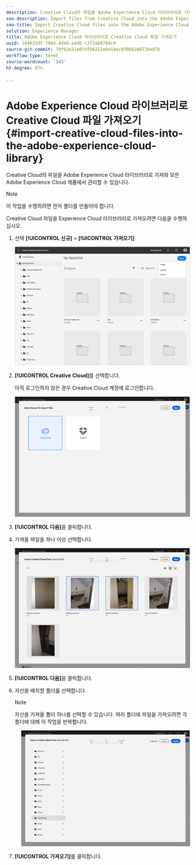 ```yaml
---
description: Creative Cloud의 파일을 Adobe Experience Cloud 라이브러리로 가져와 모든 Adobe Experience Cloud 제품에서 관리할 수 있습니다.
seo-description: Import files from Creative Cloud into the Adobe Experience Cloud Library to manage them from any Adobe Experience Cloud product.
seo-title: Import Creative Cloud Files into the Adobe Experience Cloud Library
solution: Experience Manager
title: Adobe Experience Cloud 라이브러리로 Creative Cloud 파일 가져오기
uuid: 184632df-7084-4db8-a4d6-c372ab9764c9
source-git-commit: 78f62e51e07df88252e6e54ec8f0b620d739e07b
workflow-type: tm+mt
source-wordcount: '143'
ht-degree: 97%

---
```



# Adobe Experience Cloud 라이브러리로 Creative Cloud 파일 가져오기{#import-creative-cloud-files-into-the-adobe-experience-cloud-library}

Creative Cloud의 파일을 Adobe Experience Cloud 라이브러리로 가져와 모든 Adobe Experience Cloud 제품에서 관리할 수 있습니다.

>[!NOTE]
>
>이 작업을 수행하려면 먼저 폴더를 만들어야 합니다.

Creative Cloud 파일을 Experience Cloud 라이브러리로 가져오려면 다음을 수행하십시오.

1. 선택 **[!UICONTROL 신규]** > **[!UICONTROL 가져오기]**.

   ![](assets/library_new_folder_upload.png)

1. **[!UICONTROL Creative Cloud]**&#x200B;를 선택합니다.

   아직 로그인하지 않은 경우 Creative Cloud 계정에 로그인합니다.

   ![](assets/library_import_cc.png)

1. **[!UICONTROL 다음]**&#x200B;을 클릭합니다.
1. 가져올 파일을 하나 이상 선택합니다.

   ![](assets/library_import_cc_assets_selected.png)

1. **[!UICONTROL 다음]**&#x200B;을 클릭합니다.
1. 자산을 배치할 폴더를 선택합니다.

   >[!NOTE]
   >
   >자산을 가져올 폴더 하나를 선택할 수 있습니다. 여러 폴더에 파일을 가져오려면 각 폴더에 대해 이 작업을 반복합니다.

   ![](assets/library_import_cc_folder_select.png)

1. **[!UICONTROL 가져오기]**&#x200B;를 클릭합니다.

